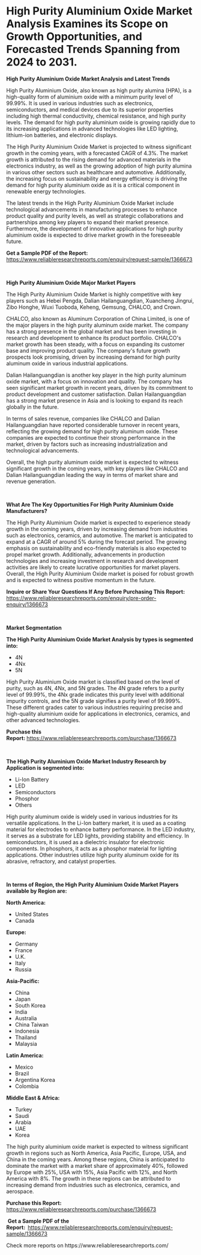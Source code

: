<p><h1>High Purity Aluminium Oxide Market Analysis Examines its Scope on Growth Opportunities, and Forecasted Trends Spanning from 2024 to 2031.</h1></p><p><strong>High Purity Aluminium Oxide Market Analysis and Latest Trends</strong></p>
<p><p>High Purity Aluminium Oxide, also known as high purity alumina (HPA), is a high-quality form of aluminium oxide with a minimum purity level of 99.99%. It is used in various industries such as electronics, semiconductors, and medical devices due to its superior properties including high thermal conductivity, chemical resistance, and high purity levels. The demand for high purity aluminium oxide is growing rapidly due to its increasing applications in advanced technologies like LED lighting, lithium-ion batteries, and electronic displays.</p><p>The High Purity Aluminium Oxide Market is projected to witness significant growth in the coming years, with a forecasted CAGR of 4.3%. The market growth is attributed to the rising demand for advanced materials in the electronics industry, as well as the growing adoption of high purity alumina in various other sectors such as healthcare and automotive. Additionally, the increasing focus on sustainability and energy efficiency is driving the demand for high purity aluminium oxide as it is a critical component in renewable energy technologies.</p><p>The latest trends in the High Purity Aluminium Oxide Market include technological advancements in manufacturing processes to enhance product quality and purity levels, as well as strategic collaborations and partnerships among key players to expand their market presence. Furthermore, the development of innovative applications for high purity aluminium oxide is expected to drive market growth in the foreseeable future.</p></p>
<p><strong>Get a Sample PDF of the Report:&nbsp;</strong> <a href="https://www.reliableresearchreports.com/enquiry/request-sample/1366673">https://www.reliableresearchreports.com/enquiry/request-sample/1366673</a></p>
<p>&nbsp;</p>
<p><strong>High Purity Aluminium Oxide Major Market Players</strong></p>
<p><p>The High Purity Aluminium Oxide Market is highly competitive with key players such as Hebei Pengda, Dalian Hailanguangdian, Xuancheng Jingrui, Zibo Honghe, Wuxi Tuoboda, Keheng, Gemsung, CHALCO, and Crown. </p><p>CHALCO, also known as Aluminum Corporation of China Limited, is one of the major players in the high purity aluminum oxide market. The company has a strong presence in the global market and has been investing in research and development to enhance its product portfolio. CHALCO's market growth has been steady, with a focus on expanding its customer base and improving product quality. The company's future growth prospects look promising, driven by increasing demand for high purity aluminum oxide in various industrial applications.</p><p>Dalian Hailanguangdian is another key player in the high purity aluminum oxide market, with a focus on innovation and quality. The company has seen significant market growth in recent years, driven by its commitment to product development and customer satisfaction. Dalian Hailanguangdian has a strong market presence in Asia and is looking to expand its reach globally in the future.</p><p>In terms of sales revenue, companies like CHALCO and Dalian Hailanguangdian have reported considerable turnover in recent years, reflecting the growing demand for high purity aluminum oxide. These companies are expected to continue their strong performance in the market, driven by factors such as increasing industrialization and technological advancements.</p><p>Overall, the high purity aluminum oxide market is expected to witness significant growth in the coming years, with key players like CHALCO and Dalian Hailanguangdian leading the way in terms of market share and revenue generation.</p></p>
<p>&nbsp;</p>
<p><strong>What Are The Key Opportunities For High Purity Aluminium Oxide Manufacturers?</strong></p>
<p><p>The High Purity Aluminium Oxide market is expected to experience steady growth in the coming years, driven by increasing demand from industries such as electronics, ceramics, and automotive. The market is anticipated to expand at a CAGR of around 5% during the forecast period. The growing emphasis on sustainability and eco-friendly materials is also expected to propel market growth. Additionally, advancements in production technologies and increasing investment in research and development activities are likely to create lucrative opportunities for market players. Overall, the High Purity Aluminium Oxide market is poised for robust growth and is expected to witness positive momentum in the future.</p></p>
<p><strong>Inquire or Share Your Questions If Any Before Purchasing This Report:</strong> <a href="https://www.reliableresearchreports.com/enquiry/pre-order-enquiry/1366673">https://www.reliableresearchreports.com/enquiry/pre-order-enquiry/1366673</a></p>
<p>&nbsp;</p>
<p><strong>Market Segmentation</strong></p>
<p><strong>The High Purity Aluminium Oxide Market Analysis by types is segmented into:</strong></p>
<p><ul><li>4N</li><li>4Nx</li><li>5N</li></ul></p>
<p><p>High Purity Aluminium Oxide market is classified based on the level of purity, such as 4N, 4Nx, and 5N grades. The 4N grade refers to a purity level of 99.99%, the 4Nx grade indicates this purity level with additional impurity controls, and the 5N grade signifies a purity level of 99.999%. These different grades cater to various industries requiring precise and high-quality aluminium oxide for applications in electronics, ceramics, and other advanced technologies.</p></p>
<p><strong>Purchase this Report:&nbsp;</strong><a href="https://www.reliableresearchreports.com/purchase/1366673">https://www.reliableresearchreports.com/purchase/1366673</a></p>
<p>&nbsp;</p>
<p><strong>The High Purity Aluminium Oxide Market Industry Research by Application is segmented into:</strong></p>
<p><ul><li>Li-Ion Battery</li><li>LED</li><li>Semiconductors</li><li>Phosphor</li><li>Others</li></ul></p>
<p><p>High purity aluminum oxide is widely used in various industries for its versatile applications. In the Li-Ion battery market, it is used as a coating material for electrodes to enhance battery performance. In the LED industry, it serves as a substrate for LED lights, providing stability and efficiency. In semiconductors, it is used as a dielectric insulator for electronic components. In phosphors, it acts as a phosphor material for lighting applications. Other industries utilize high purity aluminum oxide for its abrasive, refractory, and catalyst properties.</p></p>
<p>&nbsp;</p>
<p><strong>In terms of Region, the High Purity Aluminium Oxide Market Players available by Region are:</strong></p>
<p>
    <p> <strong> North America: </strong>
        <ul>
            <li>United States</li>
            <li>Canada</li>
        </ul>
        </p> 
    <p> <strong> Europe: </strong>
        <ul>
            <li>Germany</li>
            <li>France</li>
            <li>U.K.</li>
            <li>Italy</li>
            <li>Russia</li>
        </ul>
        </p> 
    <p> <strong> Asia-Pacific: </strong>
        <ul>
            <li>China</li>
            <li>Japan</li>
            <li>South Korea</li>
            <li>India</li>
            <li>Australia</li>
            <li>China Taiwan</li>
            <li>Indonesia</li>
            <li>Thailand</li>
            <li>Malaysia</li>
        </ul>
        </p> 
    <p> <strong> Latin America: </strong>
        <ul>
            <li>Mexico</li>
            <li>Brazil</li>
            <li>Argentina Korea</li>
            <li>Colombia</li>
        </ul>
        </p> 
    <p> <strong> Middle East & Africa: </strong>
        <ul>
            <li>Turkey</li>
            <li>Saudi</li>
            <li>Arabia</li>
            <li>UAE</li>
            <li>Korea</li>
        </ul>
    </p>
    </p>
<p><p>The high purity aluminium oxide market is expected to witness significant growth in regions such as North America, Asia Pacific, Europe, USA, and China in the coming years. Among these regions, China is anticipated to dominate the market with a market share of approximately 40%, followed by Europe with 25%, USA with 15%, Asia Pacific with 12%, and North America with 8%. The growth in these regions can be attributed to increasing demand from industries such as electronics, ceramics, and aerospace.</p></p>
<p><strong>Purchase this Report: </strong><a href="https://www.reliableresearchreports.com/purchase/1366673">https://www.reliableresearchreports.com/purchase/1366673</a></p>
<p>&nbsp;<strong>Get a Sample PDF of the Report:&nbsp;&nbsp;</strong><a href="https://www.reliableresearchreports.com/enquiry/request-sample/1366673">https://www.reliableresearchreports.com/enquiry/request-sample/1366673</a></p>
<p><strong></strong></p>
<p>Check more reports on https://www.reliableresearchreports.com/</p>